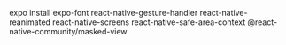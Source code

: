 expo install expo-font react-native-gesture-handler react-native-reanimated react-native-screens react-native-safe-area-context @react-native-community/masked-view
